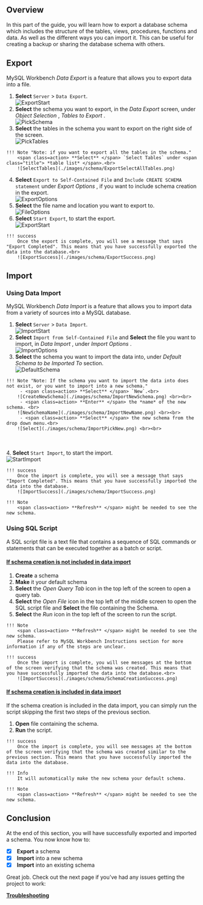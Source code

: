 ## Overview

In this part of the guide, you will learn how to export a database schema which includes the structure of the tables, views, procedures, functions and data. As well as the different ways you can import it. This can be useful for creating a backup or sharing the database schema with others.

## Export
MySQL Workbench <span class="title"> *Data Export* </span> is a feature that allows you to export data into a file.
>
1. <span class=action> **Select** </span> `Server` > `Data Export`.  
![ExportStart](./images/schema/ExportStart.png)  <br>
2. <span class=action> **Select** </span> the schema you want to export, in the <span class="title"> *Data Export* </span> screen, under <span class="title"> *Object Selection* </span>, <span class=title> *Tables to Export* </span>.  
![PickSchema](./images/schema/ExportPickSchema.png)  <br>
3. <span class=action> **Select** </span> the tables in the schema you want to export on the right side of the screen.  
![PickTables](./images/schema/ExportPickTables.png)
>
    !!! Note "Note: if you want to export all the tables in the schema."
        <span class=action> **Select** </span> `Select Tables` under <span class="title"> *table list* </span>.<br>
        ![SelectTables](./images/schema/ExportSelectAllTables.png)
>
4. <span class=action> **Select** </span> `Export to Self-Contained File` and `Include CREATE SCHEMA statement` under <span class="title"> *Export Options* </span>, if you want to include schema creation in the export.  
![ExportOptions](./images/schema/ExportOptions.png)  <br>
5. <span class=action> **Select** </span> the file name and location you want to export to.  
![FileOptions](./images/schema/ExportDestination.png)  <br>
6. <span class=action> **Select** </span> `Start Export`, to start the export.  
![ExportStart](./images/schema/ExportStartExport.png)  <br>
>
    !!! success
        Once the export is complete, you will see a message that says "Export Completed". This means that you have successfully exported the data into the database.<br>
        ![ExportSuccess](./images/schema/ExportSuccess.png)

## Import

### Using Data Import
MySQL Workbench <span class="title"> *Data Import* </span> is a feature that allows you to import data from a variety of sources into a MySQL database.
>
1. <span class=action> **Select** </span> `Server` > `Data Import`.  
![ImportStart](./images/schema/ImportStart.png)  <br>
2. <span class=action> **Select** </span> `Import from Self-Contained File` and <span class=action> **Select** </span> the file you want to import, in <span class="title"> *Data Import* </span>, under <span class="title"> *Import Options* </span>.  
![ImportOptions](./images/schema/ImportOptions.png)
3. <span class=action> **Select** </span> the schema you want to import the data into, under <span class="title"> *Default Schema to be Imported To* </span> section.  
![DefaultSchema](./images/schema/ImportDestination.png)  <br>
>
    !!! Note "Note: If the schema you want to import the data into does not exist, or you want to import into a new schema."
         - <span class=action> **Select** </span> `New`.<br>
        ![CreateNewSchema](./images/schema/ImportNewSchema.png) <br><br>
         - <span class=action> **Enter** </span> the *name* of the new schema. <br>
        ![NewSchemaName](./images/schema/ImportNewName.png) <br><br>
         - <span class=action> **Select** </span> the new schema from the drop down menu.<br>
        ![Select](./images/schema/ImportPickNew.png) <br><br>
<br><br>
4. <span class=action> **Select** </span> `Start Import`, to start the import.  
![StartImport](./images/schema/ImportStartImport.png)  <br>
>
    !!! success
        Once the import is complete, you will see a message that says "Import Completed". This means that you have successfully imported the data into the database.  
        ![ImportSuccess](./images/schema/ImportSuccess.png)
>
    !!! Note
        <span class=action> **Refresh** </span> might be needed to see the new schema.

### Using SQL Script
A SQL script file is a text file that contains a sequence of SQL commands or statements that can be executed together as a batch or script.

#### <u> If schema creation is not included in data import </u>
>
1. <span class=action> **Create** </span> a schema
2. <span class=action> **Make** </span> it your default schema
3. <span class=action> **Select** </span> the <span class="icons"> *Open Query Tab* </span> icon in the top left of the screen to open a query tab.
4. <span class=action> **Select** </span> the <span class="icons"> *Open File* </span> icon in the top left of the middle screen to open the SQL script file and <span class=action> **Select** </span> the file containing the Schema.
5. <span class=action> **Select** </span> the <span class="icons"> *Run* </span> icon in the top left of the screen to run the script.  
>
    !!! Note
        <span class=action> **Refresh** </span> might be needed to see the new schema.  
        Please refer to MySQL Workbench Instructions section for more information if any of the steps are unclear.
>
    !!! success
        Once the import is complete, you will see messages at the bottom of the screen verifying that the schema was created. This means that you have successfully imported the data into the database.<br>
        ![ImportSuccess](./images/schema/SchemaCreationSuccess.png)

#### <u> If schema creation is included in data import </u>

If the schema creation is included in the data import, you can simply run the script skipping the first two steps of the previous section.
>
1. <span class=action> **Open** </span> file containing the schema.
2. <span class=action> **Run** </span> the script.
>
    !!! success
        Once the import is complete, you will see messages at the bottom of the screen verifying that the schema was created similar to the previous section. This means that you have successfully imported the data into the database.
>
    !!! Info
        It will automatically make the new schema your default schema.
>
    !!! Note
        <span class=action> **Refresh** </span> might be needed to see the new schema.

## Conclusion

At the end of this section, you will have successfully exported and imported a schema. You now know how to:
>
- [x] <span class=action> **Export** </span> a schema
- [x] <span class=action> **Import** </span> into a new schema
- [x] <span class=action> **Import** </span> into an existing schema

Great job. Check out the next page if you've had any issues getting the project to work:

**[Troubleshooting](Troubleshooting.md)**

